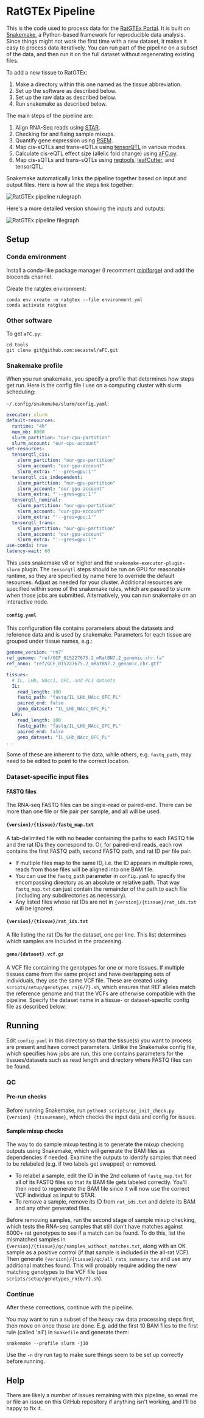 # RatGTEx Pipeline

This is the code used to process data for the [RatGTEx Portal](https://ratgtex.org). It is built on [Snakemake](https://snakemake.github.io/), a Python-based framework for reproducible data analysis. Since things might not work the first time with a new dataset, it makes it easy to process data iteratively. You can run part of the pipeline on a subset of the data, and then run it on the full dataset without regenerating existing files.

To add a new tissue to RatGTEx:
1. Make a directory within this one named as the tissue abbreviation.
2. Set up the software as described below.
3. Set up the raw data as described below.
4. Run snakemake as described below.

The main steps of the pipeline are:
1. Align RNA-Seq reads using [STAR](https://github.com/alexdobin/STAR).
2. Checking for and fixing sample mixups.
3. Quantify gene expression using [RSEM](https://deweylab.github.io/RSEM/).
4. Map cis-eQTLs and trans-eQTLs using [tensorQTL](https://github.com/broadinstitute/tensorqtl) in various modes.
5. Calculate cis-eQTL effect size (allelic fold change) using [aFC.py](https://github.com/secastel/aFC).
6. Map cis-sQTLs and trans-sQTLs using [regtools](https://regtools.readthedocs.io/en/latest/), [leafCutter](http://davidaknowles.github.io/leafcutter/), and tensorQTL.

Snakemake automatically links the pipeline together based on input and output files. Here is how all the steps link together:

![RatGTEx pipeline rulegraph](test/rulegraph.png)

Here's a more detailed version showing the inputs and outputs:

![RatGTEx pipeline filegraph](test/filegraph.png)

## Setup

### Conda environment

Install a conda-like package manager (I recomment [miniforge](https://github.com/conda-forge/miniforge)) and add the bioconda channel.

Create the ratgtex environment:

```shell
conda env create -n ratgtex --file environment.yml
conda activate ratgtex
```

### Other software

To get `aFC.py`:

```
cd tools
git clone git@github.com:secastel/aFC.git
```

### Snakemake profile

When you run snakemake, you specify a profile that determines how steps get run. Here is the config file I use on a computing cluster with slurm scheduling:

`~/.config/snakemake/slurm/config.yaml`:

```yaml
executor: slurm
default-resources:
  runtime: "4h"
  mem_mb: 8000
  slurm_partition: "our-cpu-partition"
  slurm_account: "our-cpu-account"
set-resources:
  tensorqtl_cis:
    slurm_partition: "our-gpu-partition"
    slurm_account: "our-gpu-account"
    slurm_extra: "'--gres=gpu:1'"
  tensorqtl_cis_independent:
    slurm_partition: "our-gpu-partition"
    slurm_account: "our-gpu-account"
    slurm_extra: "'--gres=gpu:1'"
  tensorqtl_nominal:
    slurm_partition: "our-gpu-partition"
    slurm_account: "our-gpu-account"
    slurm_extra: "'--gres=gpu:1'"
  tensorqtl_trans:
    slurm_partition: "our-gpu-partition"
    slurm_account: "our-gpu-account"
    slurm_extra: "'--gres=gpu:1'"
use-conda: true
latency-wait: 60
```

This uses snakemake v8 or higher and the `snakemake-executor-plugin-slurm` plugin. The `tensorqtl` steps should be run on GPU for reasonable runtime, so they are specified by name here to override the default resources. Adjust as needed for your cluster. Additional resources are specified within some of the snakemake rules, which are passed to slurm when those jobs are submitted. Alternatively, you can run snakemake on an interactive node.

#### `config.yaml`

This configuration file contains parameters about the datasets and reference data and is used by snakemake. Parameters for each tissue are grouped under tissue names, e.g.:

```yaml
genome_version: "rn7"
ref_genome: "ref/GCF_015227675.2_mRatBN7.2_genomic.chr.fa"
ref_anno: "ref/GCF_015227675.2_mRatBN7.2_genomic.chr.gtf"

tissues:
  # IL, LHb, NAcc1, OFC, and PL1 datsets
  IL:
    read_length: 100
    fastq_path: "fastq/IL_LHb_NAcc_OFC_PL"
    paired_end: false
    geno_dataset: "IL_LHb_NAcc_OFC_PL"
  LHb:
    read_length: 100
    fastq_path: "fastq/IL_LHb_NAcc_OFC_PL"
    paired_end: false
    geno_dataset: "IL_LHb_NAcc_OFC_PL"
...
```

Some of these are inherent to the data, while others, e.g. `fastq_path`, may need to be edited to point to the correct location.

### Dataset-specific input files

#### FASTQ files

The RNA-seq FASTQ files can be single-read or paired-end. There can be more than one file or file pair per sample, and all will be used.

#### `{version}/{tissue}/fastq_map.txt`

A tab-delimited file with no header containing the paths to each FASTQ file and the rat IDs they correspond to. Or, for paired-end reads, each row contains the first FASTQ path, second FASTQ path, and rat ID per file pair.
- If multiple files map to the same ID, i.e. the ID appears in multiple rows, reads from those files will be aligned into one BAM file.
- You can use the `fastq_path` parameter in `config.yaml` to specify the encompassing directory as an absolute or relative path. That way `fastq_map.txt` can just contain the remainder of the path to each file (including any subdirectories as necessary).
- Any listed files whose rat IDs are not in `{version}/{tissue}/rat_ids.txt` will be ignored.

#### `{version}/{tissue}/rat_ids.txt`

A file listing the rat IDs for the dataset, one per line. This list determines which samples are included in the processing.

#### `geno/{dataset}.vcf.gz`

A VCF file containing the genotypes for one or more tissues. If multiple tissues came from the same project and have overlapping sets of individuals, they use the same VCF file. These are created using `scripts/setup/genotypes_rn{6/7}.sh`, which ensures that REF alleles match the reference genome and that the VCFs are otherwise compatible with the pipeline. Specify the dataset name in a tissue- or dataset-specific config file as described below.

## Running

Edit `config.yaml` in this directory so that the tissue(s) you want to process are present and have correct parameters. Unlike the Snakemake config file, which specifies how jobs are run, this one contains parameters for the tissues/datasets such as read length and directory where FASTQ files can be found.

### QC

#### Pre-run checks

Before running Snakemake, run `python3 scripts/qc_init_check.py {version} {tissuename}`, which checks the input data and config for issues.

#### Sample mixup checks

The way to do sample mixup testing is to generate the mixup checking outputs using Snakemake, which will generate the BAM files as dependencies if needed. Examine the outputs to identify samples that need to be relabeled (e.g. if two labels get swapped) or removed.

- To relabel a sample, edit the ID in the 2nd column of `fastq_map.txt` for all of its FASTQ files so that its BAM file gets labeled correctly. You'll then need to regenerate the BAM file since it will now use the correct VCF individual as input to STAR.
- To remove a sample, remove its ID from `rat_ids.txt` and delete its BAM and any other generated files.

Before removing samples, run the second stage of sample mixup checking, which tests the RNA-seq samples that still don't have matches against 6000+ rat genotypes to see if a match can be found. To do this, list the mismatched samples in `{version}/{tissue}/qc/samples_without_matches.txt`, along with an OK sample as a positive control (if that sample is included in the all-rat VCF). Then generate `{version}/{tissue}/qc/all_rats_summary.tsv` and use any additional matches found. This will probably require adding the new matching genotypes to the VCF file (see `scripts/setup/genotypes_rn{6/7}.sh`).

### Continue

After these corrections, continue with the pipeline.

You may want to run a subset of the heavy raw data processing steps first, then move on once those are done. E.g. add the first 10 BAM files to the first rule (called 'all') in `Snakefile` and generate them:

`snakemake --profile slurm -j10`

Use the `-n` dry run tag to make sure things seem to be set up correctly before running.

## Help

There are likely a number of issues remaining with this pipeline, so email me or file an issue on this GitHub repository if anything isn't working, and I'll be happy to fix it.

